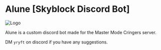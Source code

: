 # Alune [Skyblock Discord Bot]
![Logo](Alune.ico)

Alune is a custom discord bot made for the Master Mode Cringers server.


DM `yryft` on discord if you have any suggestions.
